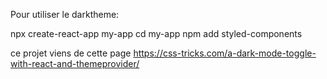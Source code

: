 Pour utiliser le darktheme:

npx create-react-app my-app
cd my-app
npm add styled-components

ce projet viens de cette page https://css-tricks.com/a-dark-mode-toggle-with-react-and-themeprovider/
